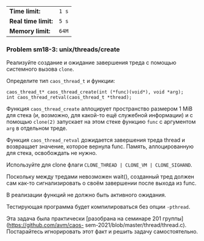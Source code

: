 |                      |       |
|----------------------|-------|
| **Time limit:**      | `1 s` |
| **Real time limit:** | `5 s` |
| **Memory limit:**    | `64M` |


### Problem sm18-3: unix/threads/create

Реализуйте создание и ожидание завершения треда с помощью системного вызова `clone`.

Определите тип `caos_thread_t` и функции:

    
    
    caos_thread_t* caos_thread_create(int (*func)(void*), void *arg);
    int caos_thread_retval(caos_thread_t *thread);

Функция `caos_thread_create` аллоцирует пространство размером 1 MiB для стека (и, возможно, для
какой-то ещё служебной информации) и c помощью `clone(2)` запускает на этом стеке функцию `func` с
аргументом `arg` в отдельном треде.

Функция `caos_thread_retval` дожидается завершения треда thread и возвращает значение, которое
вернула func. Память, аллоцированную для стека, освобождать не нужно.

Используйте для clone флаги `CLONE_THREAD | CLONE_VM | CLONE_SIGHAND`.

Поскольку между тредами невозможен wait(), созданный тред должен сам как-то сигнализировать о своём
завершении после выхода из func.

В реализации функций не должно быть активного ожидания.

Тестирующая программа будет компилироваться без опции `-pthread`.

Эта задача была практически [разобрана на семинаре 201 группы](https://github.com/avm/caos-
sem-2021/blob/master/thread/thread.c). Постарайтесь игнорировать этот факт и решить задачу
самостоятельно.

